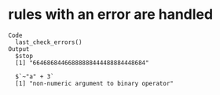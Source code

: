 # rules with an error are handled

    Code
      last_check_errors()
    Output
      $stop
      [1] "66468684466888888444488884448684"
      
      $`~"a" + 3`
      [1] "non-numeric argument to binary operator"
      

